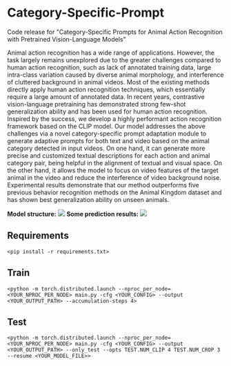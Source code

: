 # Category-Specific-Prompt
Code release for "Category-Specific Prompts for Animal Action Recognition with Pretrained Vision-Language Models"

Animal action recognition has a wide range of applications. However, the task largely remains unexplored due to the greater challenges compared to human action recognition, such as lack of annotated training data, large intra-class variation caused by diverse animal morphology, and interference of cluttered background in animal videos. Most of the existing methods directly apply human action recognition techniques, which essentially require a large amount of annotated data. In recent years, contrastive vision-language pretraining has demonstrated strong few-shot generalization ability and has been used for human action recognition. Inspired by the success, we develop a highly performant action recognition framework based on the CLIP model. Our model addresses the above challenges via a novel category-specific prompt adaptation module to generate adaptive prompts for both text and video based on the animal category detected in input videos. On one hand, it can generate more precise and customized textual descriptions for each action and animal category pair, being helpful in the alignment of textual and visual space. On the other hand, it allows the model to focus on video features of the target animal in the video and reduce the interference of video background noise. Experimental results demonstrate that our method outperforms five previous behavior recognition methods on the Animal Kingdom dataset and has shown best generalization ability on unseen animals.

**Model structure:**
![](https://github.com/jynkris1016/Category-Specific-Prompt/blob/main/img/Model%20structure.png)
**Some prediction results:**
![](https://github.com/jynkris1016/Category-Specific-Prompt/blob/main/img/visualization.png)

## Requirements
`<pip install -r requirements.txt>`

## Train
`<python -m torch.distributed.launch --nproc_per_node=<YOUR_NPROC_PER_NODE> main.py -cfg <YOUR_CONFIG> --output <YOUR_OUTPUT_PATH> --accumulation-steps 4>`

## Test
`<python -m torch.distributed.launch --nproc_per_node=<YOUR_NPROC_PER_NODE> main.py -cfg <YOUR_CONFIG> --output <YOUR_OUTPUT_PATH> --only_test --opts TEST.NUM_CLIP 4 TEST.NUM_CROP 3 --resume <YOUR_MODEL_FILE>>`
